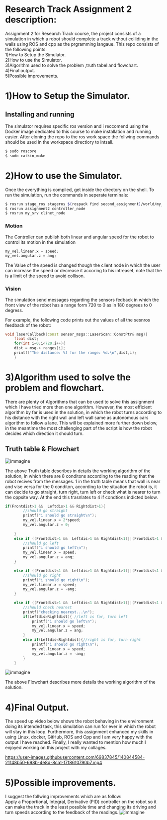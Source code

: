 # Research Track Assignment 2 description:
Assignment 2 for Research Track course, the project consists of a simulation in which a robot should complete a track without colliding in the walls using ROS and cpp as the prgramming langaue.
This repo consists of the following points:  
 1)How to Setup the Simulator.  
 2)How to use the Simulator.  
 3)Algorithm used to solve the problem ,truth tabel and flowchart.  
 4)Final output.  
 5)Possible improvements.  

1)How to Setup the Simulator.  
================================

Installing and running
----------------------

The simulator requires specific ros version and i reccomend using the Docker image dedicated to this course to make installation and running easier. After cloning the repo to the ros work space the follwing commands should be used in the workspace directiory to intsall.

```bash
$ sudo roscore
$ sudo catkin_make
```

2)How to use the Simulator.  
================================
Once the everything is compiled, get inside the directory on the shell. To run the simulation, run the commands in seperate terminals:

```bash
$ rosrun stage_ros stageros $(rospack find second_assignment)/world/my_world.world
$ rosrun assignment2 controller_node 
$ rosrun my_srv clinet_node 
```

### Motion ###

The Controller can publish both linear and angular speed for the robot to control its motion in the simulation

```cpp
my_vel.linear.x = speed;
my_vel.angular.z = ang;
```
The Value of the speed is changed though the client node in which the user can increase the speed or decrease it accoring to his intreaset, note that the is a limit of the speed to avoid collison.


### Vision ###

The simulation send messages regarding the sensors fedback in which the front view of the robot has a range form 720 to 0 as in 180 degrees to 0 degress.

For example, the following code prints out the values of all the sesnros feedback of the robot:

```cpp
void laserCallback(const sensor_msgs::LaserScan::ConstPtr& msg){
    float dist;
    for(int i=0;i<720;i++){
    dist = msg-> ranges[i];
    printf("The distance: %f for the range: %d.\n",dist,i);
    }
```


3)Algorithm used to solve the problem and flowchart. 
================================
There are plenty of Algorithms that can be used to solve this assignment which I have tried more then one algorithm.
However, the most efficient algorithm by far is used in the solution, in which the robot turns according to his distance with the right wall and left wall same as autonomous cars algorithm to follow a lane. This will be explained more further down below, in the meantime the most challenging part of the script is how the robot decides which direction it should turn.  

Truth table & Flowchart
---------

![immagine](https://github.com/youssefattia98/Research-Track-Assignment-2/blob/main/Left%20distance-1.jpg)  

The above Truth table describes in details the working algorithm of the solution, In which there are 8 conditons according to the reading that the robot recives from the messages. 1 in the truth table means that wall is near and vise versa for the 0 conditon, according to the situation the robot is, it can decide to go straight, turn right, turn left or check what is nearer to turn the oppsite way. At the end this trasnlates to 4 if condtions indicted below.

```cpp
if(Frontdist>1 &&  Leftdis>1 && Rightdist>1){
		//should go straight
		printf("i should go straight\n");
		my_vel.linear.x = 2*speed;
		my_vel.angular.z = 0;
	
	}
	else if ((Frontdist>1 &&  Leftdis>1 && Rightdist<1)||(Frontdist>1 &&  Leftdis<1 && Rightdist<1)){
		//should go left
		printf("i should go left\n");
		my_vel.linear.x = speed;
		my_vel.angular.z = ang;
	}

	else if ((Frontdist<1 &&  Leftdis>1 && Rightdist>1)||(Frontdist<1 &&  Leftdis<1 && Rightdist>1)){
		//should go right
		printf("i should go right\n");
		my_vel.linear.x = speed;
		my_vel.angular.z = -ang;
	}

	else if ((Frontdist>1 &&  Leftdis<1 && Rightdist>1)||(Frontdist<1 &&  Leftdis>1 && Rightdist<1)||(Frontdist<1 &&  Leftdis<1 && Rightdist<1)){
		//should check nearest
		printf("checking nearest...\n");
		if(Leftdis>Rightdist){ //left is far, turn left
			printf("i should go left\n");
			my_vel.linear.x = speed;
			my_vel.angular.z = ang;
		}
		else if(Leftdis<Rightdist){//right is far, turn right
			printf("i should go right\n");
			my_vel.linear.x = speed;
			my_vel.angular.z = -ang;
		}
	}
```


![immagine](256583744_494398871604484_5622079301912611396_n.png)  

The above Flowchart describes more details the working algorithm of the solution.

4)Final Output. 
================================
The speed up video below shows the robot behaving in the environment doing its intended task, this simulation can run for ever in which the robot will stay in this loop. Furthermore, this assignment enhanced my skills in using Linux, docker, GitHub, ROS and Cpp and I am very happy with the output I have reached.
Finally, I really wanted to mention how much I enjoyed working on this project with my collages.  



https://user-images.githubusercontent.com/69837845/140844584-21148b50-698b-4e8d-8ca1-f7f8610790b7.mp4

5)Possible improvements.  
================================
I suggest the follwing improvements which are as follow:  
     Apply a Proportional, Integral, Derivative (PID) controller on the robot so it can make the track in the least possible time and changing its driving and turn speeds according to the feedback of the readings. 
            ![immagine](https://github.com/youssefattia98/Research-Track-Assignment-2/blob/main/68747470733a2f2f626c6f672e776573742d63732e636f6d2f68732d66732f6875622f3333313739382f66696c652d3438393932363132382d6769662f426c6f675f50696374757265732f576861745f69735f5049445f436f6e74726f6c2e6769663f743d313532383731.gif)  

